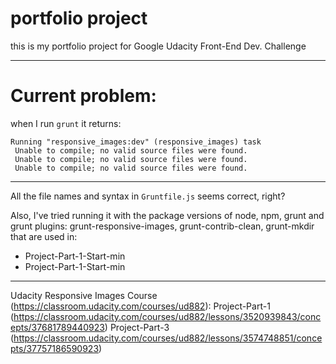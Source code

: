 # portfolio project

this is my portfolio project for Google Udacity Front-End Dev. Challenge

---

# Current problem: 
when I run `grunt` it returns:

```
Running "responsive_images:dev" (responsive_images) task
 Unable to compile; no valid source files were found.
 Unable to compile; no valid source files were found.
 Unable to compile; no valid source files were found.
```
---

All the file names and syntax in `Gruntfile.js` seems correct, right?

Also, I've tried running it with the package versions of node, npm, 
grunt and grunt plugins: grunt-responsive-images, grunt-contrib-clean, grunt-mkdir 
that are used in:
 - Project-Part-1-Start-min
 - Project-Part-1-Start-min


---

Udacity Responsive Images Course (https://classroom.udacity.com/courses/ud882):
  Project-Part-1 (https://classroom.udacity.com/courses/ud882/lessons/3520939843/concepts/37681789440923)
  Project-Part-3 (https://classroom.udacity.com/courses/ud882/lessons/3574748851/concepts/37757186590923)  
  
  

